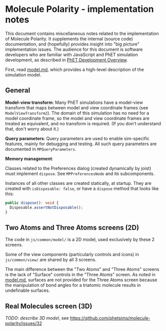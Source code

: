 # Molecule Polarity - implementation notes

This document contains miscellaneous notes related to the implementation of Molecule Polarity. It supplements the
internal (source code) documentation, and (hopefully) provides insight into "big picture" implementation issues. The
audience for this document is software developers who are familiar with JavaScript and PhET simulation development, as
described
in [PhET Development Overview](https://github.com/phetsims/phet-info/blob/main/doc/phet-development-overview.md).

First, read [model.md](https://github.com/phetsims/molecule-polarity/blob/main/doc/model.md), which provides a
high-level description of the simulation model.

## General

**Model-view transform**: Many PhET simulations have a model-view transform that maps between model and view coordinate
frames (see `ModelViewTransform2`).
The domain of this simulation has no need for a model coordinate frame, so the model and view coordinate frames are
treated as equivalent, and no transform is required. (If you don't understand that, don't worry about it.)

**Query parameters**: Query parameters are used to enable sim-specific features, mainly for debugging and testing. All
such query parameters are documented in `MPQueryParameters`.

**Memory management**:

Classes related to the Preferences dialog (created dynamically by joist) must implement `dispose`.
See `MPPreferencesNode` and its subcomponents.

Instances of all other classes are created statically, at startup. They are created with `isDisposable: false`,
or have a `dispose` method that looks like this:

```ts
public dispose(): void {
  Disposable.assertNotDisposable();
}
```

## Two Atoms and Three Atoms screens (2D)

The code in `js/common/model/` is a 2D model, used exclusively by these 2 screens.

Some of the view components (particularly controls and icons) in `js/common/view/` are shared by all 3 screens.

The main difference between the "Two Atoms" and "Three Atoms" screens is the lack of "Surface" controls in the "Three
Atoms" screen. As noted in [model.md](https://github.com/phetsims/molecule-polarity/blob/main/doc/model.md), surfaces
are not provided for the Three Atoms screen because the manipulation of bond angles for a triatomic molecule results in
undefinable surfaces.

## Real Molecules screen (3D)

*TODO: describe 3D model*, see https://github.com/phetsims/molecule-polarity/issues/32
